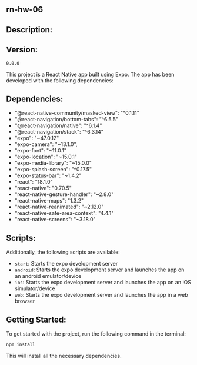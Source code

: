 ## rn-hw-06

## Description:

## Version:

`0.0.0`

This project is a React Native app built using Expo. The app has been developed with the following dependencies:

## Dependencies:

- "@react-native-community/masked-view": "^0.1.11"
- "@react-navigation/bottom-tabs": "^6.5.5"
- "@react-navigation/native": "^6.1.4"
- "@react-navigation/stack": "^6.3.14"
- "expo": "~47.0.12"
- "expo-camera": "~13.1.0",
- "expo-font": "~11.0.1"
- "expo-location": "~15.0.1"
- "expo-media-library": "~15.0.0"
- "expo-splash-screen": "^0.17.5"
- "expo-status-bar": "~1.4.2"
- "react": "18.1.0"
- "react-native": "0.70.5"
- "react-native-gesture-handler": "~2.8.0"
- "react-native-maps": "1.3.2"
- "react-native-reanimated": "~2.12.0"
- "react-native-safe-area-context": "4.4.1"
- "react-native-screens": "~3.18.0"

## Scripts:

Additionally, the following scripts are available:

- `start`: Starts the expo development server
- `android`: Starts the expo development server and launches the app on an android emulator/device
- `ios`: Starts the expo development server and launches the app on an iOS simulator/device
- `web`: Starts the expo development server and launches the app in a web browser

## Getting Started:

To get started with the project, run the following command in the terminal:

```bash
npm install
```

This will install all the necessary dependencies.
